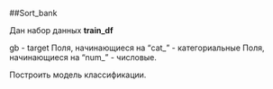 ##Sort_bank


Дан набор данных **train_df**

gb - target Поля, начинающиеся на “cat_” - категориальные Поля, начинающиеся на “num_” - числовые.

Построить модель классификации.
